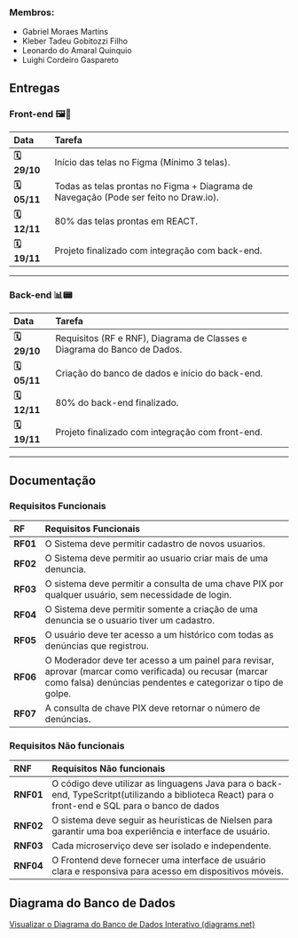 
### Membros:
* Gabriel Moraes Martins
* Kleber Tadeu Gobitozzi Filho
* Leonardo do Amaral Quinquio
* Luighi Cordeiro Gaspareto


## Entregas

### Front-end 🖼️🎨

| Data | Tarefa |
| :--- | :--- |
| **🗓️ 29/10** | Início das telas no Figma (Mínimo 3 telas).|
| **🗓️ 05/11** | Todas as telas prontas no Figma + Diagrama de Navegação (Pode ser feito no Draw.io). |
| **🗓️ 12/11** | 80% das telas prontas em REACT. |
| **🗓️ 19/11** | Projeto finalizado com integração com back-end. |

---

### Back-end 📊📟

| Data | Tarefa |
| :--- | :--- |
| **🗓️ 29/10** | Requisitos (RF e RNF), Diagrama de Classes e Diagrama do Banco de Dados. |
| **🗓️ 05/11** | Criação do banco de dados e início do back-end. |
| **🗓️ 12/11** | 80% do back-end finalizado. |
| **🗓️ 19/11** | Projeto finalizado com integração com front-end. |

-----

## Documentação

### Requisitos Funcionais

| RF | Requisitos Funcionais |
|:--- | :--- |
| **RF01** |	O Sistema deve permitir cadastro de novos usuarios. |
| **RF02** |	O Sistema deve permitir ao usuario criar mais de uma denuncia. |
| **RF03** |	O sistema deve permitir a consulta de uma chave PIX por qualquer usuário, sem necessidade de login. |
| **RF04** |	O Sistema deve permitir somente a criação de uma denuncia se o usuario tiver um cadastro. |
| **RF05** |  O usuário deve ter acesso a um histórico com todas as denúncias que registrou. |
| **RF06** |  O Moderador deve ter acesso a um painel para revisar, aprovar (marcar como verificada) ou recusar (marcar como falsa) denúncias pendentes e categorizar o tipo de golpe.
| **RF07** |  A consulta de chave PIX deve retornar o número de denúncias.


### Requisitos Não funcionais

| RNF | Requisitos Não funcionais |
|:--- | :--- |
| **RNF01** | O código deve utilizar as linguagens Java para o back-end, TypeScritpt(utilizando a biblioteca React) para o front-end e SQL para o banco de dados |
| **RNF02** |O sistema deve seguir as heurísticas de Nielsen para garantir uma boa experiência e interface de usuário. |
| **RNF03** | Cada microserviço deve ser isolado e independente. |
| **RNF04** | O Frontend deve fornecer uma interface de usuário clara e responsiva para acesso em dispositivos móveis. |


## Diagrama do Banco de Dados

[Visualizar o Diagrama do Banco de Dados Interativo (diagrams.net)]([https://viewer.diagrams.net/?tags=%7B%7D&lightbox=1&highlight=0000ff&edit=_blank&layers=1&nav=1&title=Diagrama%20db%20Pix%20Shield.drawio&dark=auto#R%3Cmxfile%3E%3Cdiagram%20name%3D%22Page-1%22%20id%3D%22W171z0s9dX535PrIy8kR%22%3E7Zpbc5s6EIB%2FjWeaB5%2FBYEj86FvStM5l7OQk6UtGBRl0IpAjhC%2F99WcFwkDAjtvUdh6Y8YzZ1UrIux%2FSrnDD6PvLC45m3hVzMG3omrNsGIOGrutt6xS%2BpGaVaE47ZqJwOXESVStTTMgvrJSa0kbEwWHBUDBGBZkVlTYLAmyLgg5xzhZFsymjxbvOkItLiomNaFn7QBzhJdozU8v0XzFxvfTOLU21%2BCg1VorQQw5b5FTGsGH0OWMiufKXfUyl81K%2FJP3ON7SuJ8ZxIHbpcGoHiJnW%2FFvU6rnLpwmn3ztNNcoc0Uj94PswQpwwNWexSh0RLohPUQBSb8oCMVEtGsi2R6gzQisWyYmEAtkvqdTzGCe%2FwB5RaGqBApq5UHE2tILFRPZUY3Icgs1t%2Butab1RXaFkwHKFQpLNhlKJZSH7G85MdfcRdEvSYEMxXRguPCDyZIVvaLABdORHhp5Ms%2BzZ1FOYCL3Mq5esLzHws%2BApMVGszjbsCX7eUvMgw0lOMvBxCa%2FSRQtddj51FFy5UgH8j2Hop2MR5jpJ4f7m8voO22%2FHlVXf89Px9%2BHRSQgB%2BuYgjyNkL7jPKOOgDljBBKH2jQpS4AYgUT2U36ToCD1ZXqX3iOHLkXghhIIE7is0G7UwzVk6RKgbdpzR%2BfjzoiGGE3oyRQMROMnvwAbf1tX%2FMhglz7YPcymT4SHMu%2BiyA6SMShxUDNAsswelxJpBAP9dI%2FzYfW5%2Bu96FRkBg7MmLsCxGjhEgAI6eQNHSLiiQ%2BQQEN6zWSy1jitmaY%2BK0rXcRx7K7UAK5c9d3QjU5yRRPNeTJsYvDl3%2B64%2F7U7hjFgSQUWtesbCej1%2FWhUg3lwMHddvPYGZrsEJvYRoRmZWk3MpyKmc0Bi%2BHg%2BfXl8ibBvdDVLj5rN00lFaiMwxA8Aut7zMmJ086SmZWdaShTsCtBGWlr6AXEZWPaPO%2Bspuv%2BGvNkrJg8MORW4hDjwUAUrVrteXI68uLTMY%2B9HVgkXBxyT344G3bthDcqxQTk7NihnJVAGOIgCm6C6xP5gid3WzWKJXVE%2BGdZBS%2BxOVYntrAOu1WX2HlaFs53B2VxmV3Kyt0VBLx%2FF2PB84shha1qK9Uxd0BwbmooSeG%2FQ9G8e%2FMgbv9xNX%2BeGtjgzZ%2BNmxfFdnHKseakTjk9ASUXZe1hKynVMTcmno6Sq3D3wDlQ%2BUMu9DDi%2FGQ8vry%2BgHTIUmbZkbSeFg5KDnQfXkB4e0ooi%2B7CQtsrFE4Boe2iOKxGNW07q1e3Y4FQU3QcGRy%2BFHTsuTitqcKHHXBYgOsy04L0ocLCjfJfZjBibKY%2F9h4VYqcoaRYIV%2FYmXRDzmrp%2FkUBC6RBqk5XQsrFIhgN%2F7mBdyvaSYdYultN%2FG8jlkEbfxtpU%2FsRNQseNtYU93COm4rVHnmCJB5rgwjaqQqq63Evh8FV98UW6031CRzFT1ysDoco5WOTP1HG28j%2FH2PpqZH%2B59%2B475hstkBhmla598ANzyC9i%2BXNSeZ2RZQro%2BL%2FrYeVG7Klk3Ktapdbr29xeqyjQs2eHqo6I9HCAbO0Oz5ayoipH97WVmCRG4ZFxRUr%2F1%2FlS4VJ0S7QuXytfe5VOiIPIxz84VQ7WwSFxqVvb7ztvYysqu28%2F%2BlpbOMdPkNBfeJU3%2B83Q33WHfzXfTYvPv5bsbYgNi9q%2FfJHHM%2FjttDP8H%3C%2Fdiagram%3E%3C%2Fmxfile%3E](https://viewer.diagrams.net/?tags=%7B%7D&lightbox=1&highlight=0000ff&edit=_blank&layers=1&nav=1&title=Diagrama%20db%20Pix%20Shield.drawio&dark=auto#R%3Cmxfile%3E%3Cdiagram%20name%3D%22Page-1%22%20id%3D%22W171z0s9dX535PrIy8kR%22%3E7Zpbc5s6EIB%2FjWeaB5%2FBYEj86FvStM5l7OQk6UtGBRl0IpAjhC%2F99WcFwkDAjtvUdh6Y8YzZ1UrIux%2FSrnDD6PvLC45m3hVzMG3omrNsGIOGrutt6xS%2BpGaVaE47ZqJwOXESVStTTMgvrJSa0kbEwWHBUDBGBZkVlTYLAmyLgg5xzhZFsymjxbvOkItLiomNaFn7QBzhJdozU8v0XzFxvfTOLU21%2BCg1VorQQw5b5FTGsGH0OWMiufKXfUyl81K%2FJP3ON7SuJ8ZxIHbpcGoHiJnW%2FFvU6rnLpwmn3ztNNcoc0Uj94PswQpwwNWexSh0RLohPUQBSb8oCMVEtGsi2R6gzQisWyYmEAtkvqdTzGCe%2FwB5RaGqBApq5UHE2tILFRPZUY3Icgs1t%2Butab1RXaFkwHKFQpLNhlKJZSH7G85MdfcRdEvSYEMxXRguPCDyZIVvaLABdORHhp5Ms%2BzZ1FOYCL3Mq5esLzHws%2BApMVGszjbsCX7eUvMgw0lOMvBxCa%2FSRQtddj51FFy5UgH8j2Hop2MR5jpJ4f7m8voO22%2FHlVXf89Px9%2BHRSQgB%2BuYgjyNkL7jPKOOgDljBBKH2jQpS4AYgUT2U36ToCD1ZXqX3iOHLkXghhIIE7is0G7UwzVk6RKgbdpzR%2BfjzoiGGE3oyRQMROMnvwAbf1tX%2FMhglz7YPcymT4SHMu%2BiyA6SMShxUDNAsswelxJpBAP9dI%2FzYfW5%2Bu96FRkBg7MmLsCxGjhEgAI6eQNHSLiiQ%2BQQEN6zWSy1jitmaY%2BK0rXcRx7K7UAK5c9d3QjU5yRRPNeTJsYvDl3%2B64%2F7U7hjFgSQUWtesbCej1%2FWhUg3lwMHddvPYGZrsEJvYRoRmZWk3MpyKmc0Bi%2BHg%2BfXl8ibBvdDVLj5rN00lFaiMwxA8Cut7zMmJ086SmZWdaShTsCtBGWlr6AXEZWPaPO%2Bspuv%2BGvNkrJg8MORW4hDjwUAUrVrteXI68uLTMY%2B9HVgkXBxyT344G3bthDcqxQTk7NihnJVAGOIgCm6C6xP5gid3WzWKJXVE%2BGdZBS%2BxOVYntrAOu1WX2HlaFs53B2VxmV3Kyt0VBLx%2FF2PB84shha1qK9Uxd0BwbmooSeG%2FQ9G8e%2FMgbv9xNX%2BeGtjgzZ%2BNmxfFdnHKseakTjk9ASUXZe1hKynVMTcmno6Sq3D3wDlQ%2BUMu9DDi%2FGQ8vry%2BgHTIUmbZkbSeFg5KDnQfXkB4e0ooi%2B7CQtsrFE4Boe2iOKxGNW07q1e3Y4FQU3QcGRy%2BFHTsuTitqcKHHXBYgOsy04L0ocLCjfJfZjBibKY%2F9h4VYqcoaRYIV%2FYmXRDzmrp%2FkUBC6RBqk5XQsrFIhgN%2F7mBdyvaSYdYultN%2FG8jlkEbfxtpU%2FsRNQseNtYU93COm4rVHnmCJB5rgwjaqQqq63Evh8FV98UW6031CRzFT1ysDoco5WOTP1HG28j%2FH2PpqZH%2B59%2B475hstkBhmla598ANzyC9i%2BXNSeZ2RZQro%2BL%2FrYeVG7Klk3Ktapdbr29xeqyjQs2eHqo6I9HCAbO0Oz5ayoipH97WVmCRG4ZFxRUr%2F1%2FlS4VJ0S7QuXytfe5VOiIPIxz84VQ7WwSFxqVvb7ztvYysqu28%2F%2BlpbOMdPkNBfeJU3%2B83Q33WHfzXfTYvPv5bsbYgNi9q%2FfJHHM%2FjttDP8H%3C%2Fdiagram%3E%3C%2Fmxfile%3E))

